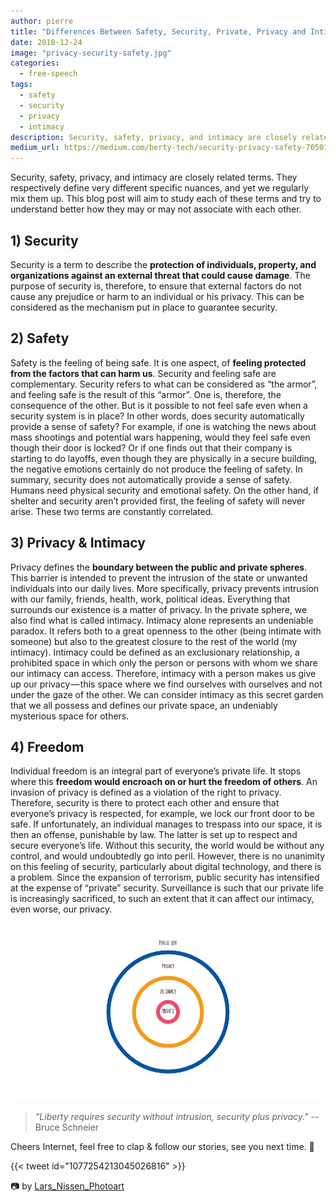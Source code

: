 ```yaml
---
author: pierre
title: "Differences Between Safety, Security, Private, Privacy and Intimacy"
date: 2018-12-24
image: "privacy-security-safety.jpg"
categories:
  - free-speech
tags:
  - safety
  - security
  - privacy
  - intimacy
description: Security, safety, privacy, and intimacy are closely related terms. They respectively define very different specific nuances, and yet we regularly mix them up. This blog post will aim to study each of these terms and try to understand better how they may or may not associate with each other.
medium_url: https://medium.com/berty-tech/security-privacy-safety-7050168d5453-d29fd57f5b20
---
```


Security, safety, privacy, and intimacy are closely related terms. They respectively define very different specific nuances, and yet we regularly mix them up. This blog post will aim to study each of these terms and try to understand better how they may or may not associate with each other.

## 1) Security
Security is a term to describe the **protection of individuals, property, and organizations against an external threat that could cause damage**. The purpose of security is, therefore, to ensure that external factors do not cause any prejudice or harm to an individual or his privacy. This can be considered as the mechanism put in place to guarantee security.

## 2) Safety
Safety is the feeling of being safe. It is one aspect, of **feeling protected from the factors that can harm us**. Security and feeling safe are complementary. Security refers to what can be considered as “the armor”, and feeling safe is the result of this “armor”. One is, therefore, the consequence of the other. But is it possible to not feel safe even when a security system is in place? In other words, does security automatically provide a sense of safety? For example, if one is watching the news about mass shootings and potential wars happening, would they feel safe even though their door is locked? Or if one finds out that their company is starting to do layoffs, even though they are physically in a secure building, the negative emotions certainly do not produce the feeling of safety. In summary, security does not automatically provide a sense of safety. Humans need physical security and emotional safety. On the other hand, if shelter and security aren’t provided first, the feeling of safety will never arise. These two terms are constantly correlated.

## 3) Privacy & Intimacy
Privacy defines the **boundary between the public and private spheres**. This barrier is intended to prevent the intrusion of the state or unwanted individuals into our daily lives. More specifically, privacy prevents intrusion with our family, friends, health, work, political ideas. Everything that surrounds our existence is a matter of privacy. In the private sphere, we also find what is called intimacy. Intimacy alone represents an undeniable paradox. It refers both to a great openness to the other (being intimate with someone) but also to the greatest closure to the rest of the world (my intimacy). Intimacy could be defined as an exclusionary relationship, a prohibited space in which only the person or persons with whom we share our intimacy can access. Therefore, intimacy with a person makes us give up our privacy — this space where we find ourselves with ourselves and not under the gaze of the other. We can consider intimacy as this secret garden that we all possess and defines our private space, an undeniably mysterious space for others.

## 4) Freedom
Individual freedom is an integral part of everyone’s private life. It stops where this **freedom would encroach on or hurt the freedom of others**. An invasion of privacy is defined as a violation of the right to privacy. Therefore, security is there to protect each other and ensure that everyone’s privacy is respected, for example, we lock our front door to be safe. If unfortunately, an individual manages to trespass into our space, it is then an offense, punishable by law. The latter is set up to respect and secure everyone’s life. Without this security, the world would be without any control, and would undoubtedly go into peril. However, there is no unanimity on this feeling of security, particularly about digital technology, and there is a problem. Since the expansion of terrorism, public security has intensified at the expense of “private” security. Surveillance is such that our private life is increasingly sacrificed, to such an extent that it can affect our intimacy, even worse, our privacy.

![](privacy-security-safety-2.png)

> _"Liberty requires security without intrusion, security plus privacy."_ --  Bruce Schneier

Cheers Internet, feel free to clap & follow our stories, see you next time. 🤫

{{< tweet id="1077254213045026816" >}}

&#x1F4F7; by [Lars_Nissen_Photoart](https://pixabay.com/fr/amour-rage-deuil-haine-%C3%A9vasion-2055960/)
